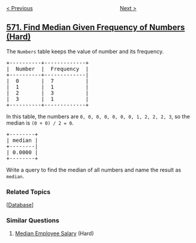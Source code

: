 <!--|This file generated by command(leetcode description); DO NOT EDIT.    |-->
<!--+----------------------------------------------------------------------+-->
<!--|@author    openset <openset.wang@gmail.com>                           |-->
<!--|@link      https://github.com/openset                                 |-->
<!--|@home      https://github.com/openset/leetcode                        |-->
<!--+----------------------------------------------------------------------+-->

[< Previous](../managers-with-at-least-5-direct-reports "Managers with at Least 5 Direct Reports")
　　　　　　　　　　　　　　　　
[Next >](../subtree-of-another-tree "Subtree of Another Tree")

## [571. Find Median Given Frequency of Numbers (Hard)](https://leetcode.com/problems/find-median-given-frequency-of-numbers "给定数字的频率查询中位数")

<p>The <code>Numbers</code> table keeps the value of number and its frequency.</p>

<pre>
+----------+-------------+
|  Number  |  Frequency  |
+----------+-------------|
|  0       |  7          |
|  1       |  1          |
|  2       |  3          |
|  3       |  1          |
+----------+-------------+
</pre>

<p>In this table, the numbers are <code>0, 0, 0, 0, 0, 0, 0, 1, 2, 2, 2, 3</code>, so the median is <code>(0 + 0) / 2 = 0</code>.</p>

<pre>
+--------+
| median |
+--------|
| 0.0000 |
+--------+
</pre>

<p>Write a query to find the median of all numbers and name the result as <code>median</code>.</p>

### Related Topics
  [[Database](../../tag/database/README.md)]

### Similar Questions
  1. [Median Employee Salary](../median-employee-salary) (Hard)
